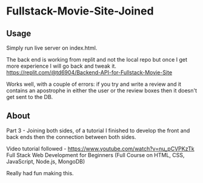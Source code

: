 # Fullstack-Movie-Site-Joined

## Usage

Simply run live server on index.html.

The back end is working from replit and not the local repo but once I get more experience I will go back and tweak it. https://replit.com/@td6904/Backend-API-for-Fullstack-Movie-Site

Works well, with a couple of errors: if you try and write a review and it contains an apostrophe in either the user or the review boxes then it doesn't get sent to the DB.

## About

Part 3 - Joining both sides, of a tutorial I finished to develop the front and back ends then the connection between both sides.

Video tutorial followed - https://www.youtube.com/watch?v=nu_pCVPKzTk Full Stack Web Development for Beginners (Full Course on HTML, CSS, JavaScript, Node.js, MongoDB)

Really had fun making this.

